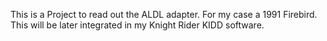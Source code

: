 This is a Project to read out the ALDL adapter. For my case a 1991 Firebird.
This will be later integrated in my Knight Rider KIDD software.
